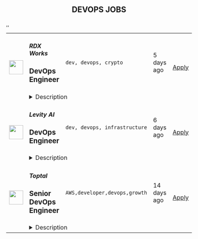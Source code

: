 <div align="center"><h2>DEVOPS JOBS</h2></div><table><tr>
                <td width="100" height="100" rowspan="2">
                    <img src="https://remoteOK.com/assets/img/jobs/8946a38b04999494ab3e16b3553d87211659524463.png" width="38px" height="auto">
                </td>
                <td width="300">
                    <h5>RDX Works</h5>
                    <h3>
					DevOps Engineer				</h3>
                </td>
                <td width="300">
                    <code>dev, devops, crypto</code>
                </td>
                <td width="200">
                <text>5 days ago</text>
                </td>
                <td width="100" rowspan="2">
                <a href="https://remoteOK.com/jobs/111895" align="right" target="_blank">Apply</a>
                </td>
            </tr>
            <tr>
                <td colspan="3">
                <details><summary>Description</summary>
                <h1 dir="ltr"><br /></h1><h1 dir="ltr">What is the job?Â </h1><p dir="ltr">Would you thrive in a place where you are integral for keeping the core of the business running smoothly? Liaising with internal and external stakeholders you will get to be at the forefront of integrating and maintaining services for the Radix Network.Â </p><p dir="ltr">As the DevOps Engineer you will be working closely with our specialist growth developer and the Head of Engineering to ensure that our external exchange partners are integrated smoothly and have any technical issues solved quickly.</p><p dir="ltr">You will have the opportunity to grow your technical knowledge but also become an expert on the Radix Network Gateway. We will also champion to push your professional development by taking advantage of our personal Â£2000 annual training &amp; development budget.</p><p dir="ltr">If you are an inquisitive person that loves to challenge yourself and learn quickly by solving problems, then you could be a great fit for the RDX Family.</p><h2 dir="ltr">What are we looking for?Â </h2><ul><li dir="ltr"><p dir="ltr">Youâll provide support for integration with exchanges during the integration phase and future upgrades.</p></li><li dir="ltr"><p dir="ltr">Youâll coordinate across different channels, both within RDX Works and exchanges to overcome technical challenges, manage/mitigate risks, and ensure the successful integration with the Radix network.</p></li><li dir="ltr"><p dir="ltr">Youâll become an expert on Radix Network Gateway and answer detailed questions from exchanges on functionality, and best practices/recommendations for integration.</p></li><li dir="ltr"><p dir="ltr">Youâll maintain and improve documentation for exchanges and internal use. Therefore, having experience collecting and documenting requirements in formats such as user stories &amp; use cases would be advantageous.</p></li><li dir="ltr"><p dir="ltr">You could be a great fit, if our company values resonate with you - Ask for help, Get shit done. Be excellent to each other. Take the initiative, Youâve got this. Do the right thing, not the easy thing. Strong opinions, loosely held.</p></li></ul><h2 dir="ltr">What do you need?<strong></strong></h2><ul><li dir="ltr"><p dir="ltr">Youâll be comfortable supporting &amp; working with external clients</p></li><li dir="ltr"><p dir="ltr">We use Docker, Docker-compose and a variety of cloud platforms (AWS/Azure), so weâd like to see demonstrable knowledge.</p></li><li dir="ltr"><p dir="ltr">You would need to be familiar with DevOps principles and practices.</p></li><li dir="ltr"><p dir="ltr">You must have scripting experience, we are happy with either Shell or Python.</p></li><li dir="ltr"><p dir="ltr">Being comfortable speaking &amp; presenting to technical and non-technical audiences.</p></li><li dir="ltr"><p dir="ltr">Being comfortable taking the initiative and enjoying solving problems by using your technical nouse.</p></li><li dir="ltr"><p dir="ltr">Technically we would like to see experience with Linux &amp; working in, deploying, and troubleshooting NodeJS/C# based solutions.</p></li></ul><h1 dir="ltr">Who are we?Â </h1><p dir="ltr">At RDX Works, we're a team of like-minded thinkers who have long been convinced that we're living in the earliest stages of a global financial revolution. This revolution is being fuelled by decentralized finance (or DeFi for short), which is enabling an assortment of pioneering developers and entrepreneurs to re-invent almost every financial product that is currently traded and invested in traditional markets, without requiring central authorities or siloed infrastructure. DeFi has captured a great deal of attention and investment in the crypto-aware niche, growing assets under management from $1 billion to over $200 billion in a few years. Impressive as its growth has been, its current market size isn't even a rounding error on the over $400 trillion held in traditional finance. We're focused on what it will take to go from billions to trillions.</p><p dir="ltr">RDX went back to first principles to come up with the right technical solutionâthe first layer-one protocol built specifically for mainstream DeFiâand we have already tested out at over 1 million transactions per second. We're keenly aware that the need for an infinitely scalable platform is only one prerequisite among many for mass adoption, and we're also blazing new ground in the areas of purpose-built developer tools, user experiences, and regulatory integration.</p><p dir="ltr">We have forged a path deep into the future of what distributed ledger technology is going to look like and we need you to come and be part of the team that is making that happen right now.</p><p dir="ltr">If this job sounds like it was made for you, then please apply directly via the link or if you donât have an up to date CV to apply with, contact paulina.baranowska@rdx.works for more information.</p><p dir="ltr">Check out our company benefits here - <a href="https://www.rdx.works/careers">RDX Works Benefits</a></p><p dir="ltr">Alternatively, if you feel like you donât match all of the requirements, we would love you to still apply anyway. We understand that confidence gaps and imposter syndrome can get in the way of meeting incredible candidates and we wouldnât want this to prevent us from meeting you; especially as we are big advocates of helping people learn &amp; grow. This is also another reason we do not advertise salaries, we want to keep it as even a playing field as possible!Â </p>
                </details>
                </td>
            </tr>,<tr>
                <td width="100" height="100" rowspan="2">
                    <img src="https://remoteOK.com/assets/img/jobs/e184d581d726195dfa821db4b8a3098c1659440694.jpg" width="38px" height="auto">
                </td>
                <td width="300">
                    <h5>Levity AI</h5>
                    <h3>
					DevOps Engineer				</h3>
                </td>
                <td width="300">
                    <code>dev, devops, infrastructure</code>
                </td>
                <td width="200">
                <text>6 days ago</text>
                </td>
                <td width="100" rowspan="2">
                <a href="https://remoteOK.com/jobs/111879" align="right" target="_blank">Apply</a>
                </td>
            </tr>
            <tr>
                <td colspan="3">
                <details><summary>Description</summary>
                <p><strong>About Levity ð§ââï¸</strong></p><p><br /></p><p>Levity is a well-funded, early-stage software startup on a mission: We give users the simplest AI development experience in the world and let them automate mindless, repetitive work that can currently only be performed by humans.</p><p><br /></p><p>We believe that AI offers tremendous benefits for all kinds of companies and that its use will become inevitable to succeed in global, competitive markets. With our platform, we allow innovators to build custom AI solutions, based on their company-specific data and use cases, without the need to write a single line of code. Our ambition is to build a best-in-class product to scale the Product-Led Growth SaaS company that Levity is.</p><p><br /></p><p><br /></p><p><strong>The role ð¯</strong></p><p><br /></p><p>We are looking for an experienced DevOps Engineer to help us grow the organization throughout our next phase of growth. You'll be taking over key responsibilities in our engineering team to bring our product development to the next level. We will work together on building critical infrastructure and implementing best practices throughout the development process. We're looking forward to working with someone who is highly motivated, comfortable in a fast-paced start-up environment and is happy to work with a remote team.</p><p><br /></p><p><br /></p><p><strong>Your challenge ð¥</strong></p><p><br /></p><ul><li>Implementing DevOps best practices across the company (CI/CD, automated testing, etc.)</li><li>Collaborating with the development team on improving workflows for productivity and security (building and maintaining new tools and processes)</li><li>Ensuring security and reliability of our production systems</li><li>Building and maintaining monitoring infrastructure</li><li>Work on any initiative you feel passionate about - especially if it moves the needle for our product and/or development efforts<br /></li></ul><p><br /></p><p><br /></p><p><strong>Sounds like you? ð</strong></p><p><br /></p><ul><li>You bring along about 2-3 years experience in a DevOps or a similar role</li><li>You have deep expertise with Terraform, CloudFormation or similar tools</li><li>You have the ability to work cross-functionally and closely collaborate with engineering teams</li><li>You have experience in deploying complex, cloud-native software and optimizing build processes</li><li>You have previous experience with scripting languages for dev tooling and automation (Bash, Python)</li><li>You have excellent communication skills and the willingness to share and teach</li><li>You have the ability to deal with the fast pace and ambiguity of a startup. Things change and sometimes you need to develop expertise as you go.<br /></li></ul><p><br /></p><p><br /></p><p><strong>Perks ð®</strong></p><p><br /></p><ul><li>Competitive salary + equity package</li><li>High-end equipment of your choice</li><li>Beautiful and central Berlin office</li><li>Paid offsites/workations twice a year</li><li>Ownership from day 1</li><li>Dynamic team and flat hierarchies</li></ul><p><br /></p><p><br /></p><p><strong>Why Levity? ð</strong></p><p><br /></p><p>We are a highly ambitious team, trying to put a dent in the universe.</p><p><br /></p><p>Since we are still a small team, the fate of the company rests on the shoulders of everyone â from Intern to CEO. People are able to work on projects that excite them the most and are able to wear lots of hats.</p><p><br /></p><p>Levity was founded in Berlin, but asÂ aÂ remote-first company, our team works together from all over the world. With that mindset, we're building an inclusive workplace that invites diverse perspectives, and values talent from diverse personal and professional backgrounds.</p><p>Sounds like a good fit?Â Join us on our mission to democratize AI powered workflow automation - we look forward to hearing from you!</p>
                </details>
                </td>
            </tr>,<tr>
                <td width="100" height="100" rowspan="2">
                    <img src="https://remotive.com/job/1255728/logo" width="38px" height="auto">
                </td>
                <td width="300">
                    <h5>Toptal</h5>
                    <h3>Senior DevOps Engineer</h3>
                </td>
                <td width="300">
                    <code>AWS,developer,devops,growth</code>
                </td>
                <td width="200">
                <text>14 days ago</text>
                </td>
                <td width="100" rowspan="2">
                <a href="https://remotive.com/remote-jobs/devops/senior-devops-engineer-1255728" align="right" target="_blank">Apply</a>
                </td>
            </tr>
            <tr>
                <td colspan="3">
                <details><summary>Description</summary>
                <p class="h2" dir="ltr" style="margin-top: 18pt; margin-bottom: 4pt; font-weight: 400; line-height: 1.38; color: rgb(83, 42, 33);"><span style="font-variant-numeric: normal; font-variant-east-asian: normal; vertical-align: baseline; white-space: pre-wrap; font-weight: 700; font-style: italic; color: rgb(0, 0, 0);">Design your full-time freelance career as a top freelance developer with Toptal.</span></p><p dir="ltr" style="margin-top: 12pt; margin-bottom: 12pt; line-height: 1.38;"><span style="font-variant-numeric: normal; font-variant-east-asian: normal; vertical-align: baseline; white-space: pre-wrap; color: rgb(0, 0, 0);">Freelance work is defining developer careers in exciting new ways. If you’re passionate about finding rapid career growth potential working with leading Fortune 500 brands and innovative Silicon Valley startups, Toptal could be a great fit for your next career shift. </span></p><p dir="ltr" style="margin-top: 12pt; margin-bottom: 12pt; line-height: 1.38;"><span style="font-variant-numeric: normal; font-variant-east-asian: normal; vertical-align: baseline; white-space: pre-wrap; color: rgb(0, 0, 0);">Toptal is an exclusive talent network made up of the world’s top 3% of developers, connecting the best and brightest freelancers with top organizations. Unlike a 9-to-5 job, you’ll choose your own schedule and work from anywhere. </span><span style="font-variant-numeric: normal; font-variant-east-asian: normal; vertical-align: baseline; white-space: pre-wrap; font-weight: 700; color: rgb(0, 0, 0);">Jobs come to you, so you won’t bid for projects against other developers in a race to the bottom.</span><span style="font-variant-numeric: normal; font-variant-east-asian: normal; vertical-align: baseline; white-space: pre-wrap; color: rgb(0, 0, 0);"> Plus, Toptal takes care of all the overhead, empowering you to focus on successful engagements while getting paid on time, at the rate you decide, every time. Our sophisticated screening process makes sure you are provided with top clients without additional overhead, as well as assistance in maximizing the potential of your full-time freelance career. Joining the Toptal network also gives you access to technical training programs, mentors, and coaching programs, so you can connect with a global community of experts like you to share peer-to-peer knowledge and expand your network globally. </span></p><p dir="ltr" style="margin-top: 12pt; margin-bottom: 12pt; line-height: 1.38;"><span style="font-variant-numeric: normal; font-variant-east-asian: normal; vertical-align: baseline; white-space: pre-wrap; color: rgb(0, 0, 0);">As a freelance developer, you can become a part of an ever-expanding community of experts in over 120 countries, working remotely on projects that meet your career ambitions. </span></p><p dir="ltr" style="margin-top: 12pt; margin-bottom: 12pt; line-height: 1.38;"><span style="font-variant-numeric: normal; font-variant-east-asian: normal; vertical-align: baseline; white-space: pre-wrap; color: rgb(0, 0, 0);">That’s why the world’s top 3% of developers choose Toptal. DevOps Engineers in our network share:</span></p><ul style="padding-inline-start: 48px;"><li dir="ltr" style="list-style-type: disc; font-variant-numeric: normal; font-variant-east-asian: normal; vertical-align: baseline; background-color: transparent; white-space: pre; color: rgb(0, 0, 0);"><p dir="ltr" style="margin-top: 0pt; margin-bottom: 0pt; line-height: 1.38;"><span style="font-variant-numeric: normal; font-variant-east-asian: normal; vertical-align: baseline; white-space: pre-wrap;">English language proficiency</span></p></li><li dir="ltr" style="list-style-type: disc; font-variant-numeric: normal; font-variant-east-asian: normal; vertical-align: baseline; background-color: transparent; white-space: pre; color: rgb(0, 0, 0);"><p dir="ltr" style="margin-top: 0pt; margin-bottom: 0pt; line-height: 1.38;"><span style="font-variant-numeric: normal; font-variant-east-asian: normal; vertical-align: baseline; white-space: pre-wrap; font-weight: 700;">3+ years</span><span style="font-variant-numeric: normal; font-variant-east-asian: normal; vertical-align: baseline; white-space: pre-wrap;"> of professional experience in software development</span></p></li><li dir="ltr" style="list-style-type: disc; font-variant-numeric: normal; font-variant-east-asian: normal; vertical-align: baseline; background-color: transparent; white-space: pre; color: rgb(0, 0, 0);"><p dir="ltr" style="margin-top: 0pt; margin-bottom: 0pt; line-height: 1.38;"><span style="font-variant-numeric: normal; font-variant-east-asian: normal; vertical-align: baseline; white-space: pre-wrap;">Solid experience with </span><span style="font-variant-numeric: normal; font-variant-east-asian: normal; vertical-align: baseline; white-space: pre-wrap; font-weight: 700;">AWS</span><span style="font-variant-numeric: normal; font-variant-east-asian: normal; vertical-align: baseline; white-space: pre-wrap;"> is a strong advantage</span></p></li><li dir="ltr" style="list-style-type: disc; font-variant-numeric: normal; font-variant-east-asian: normal; vertical-align: baseline; background-color: transparent; white-space: pre; color: rgb(0, 0, 0);"><p dir="ltr" style="margin-top: 0pt; margin-bottom: 0pt; line-height: 1.38;"><span style="font-variant-numeric: normal; font-variant-east-asian: normal; vertical-align: baseline; white-space: pre-wrap;">Project management skills</span></p></li><li dir="ltr" style="list-style-type: disc; font-variant-numeric: normal; font-variant-east-asian: normal; vertical-align: baseline; background-color: transparent; white-space: pre; color: rgb(0, 0, 0);"><p dir="ltr" style="margin-top: 0pt; margin-bottom: 0pt; line-height: 1.38;"><span style="font-variant-numeric: normal; font-variant-east-asian: normal; vertical-align: baseline; white-space: pre-wrap;">A keen attention to detail</span></p></li><li dir="ltr" style="list-style-type: disc; font-variant-numeric: normal; font-variant-east-asian: normal; vertical-align: baseline; background-color: transparent; white-space: pre; color: rgb(0, 0, 0);"><p dir="ltr" style="margin-top: 0pt; margin-bottom: 0pt; line-height: 1.38;"><span style="font-variant-numeric: normal; font-variant-east-asian: normal; vertical-align: baseline; white-space: pre-wrap;">Experience with system architecture or leading a software team is a strong advantage</span></p></li><li dir="ltr" style="list-style-type: disc; font-variant-numeric: normal; font-variant-east-asian: normal; vertical-align: baseline; background-color: transparent; white-space: pre; color: rgb(0, 0, 0);"><p dir="ltr" style="margin-top: 0pt; margin-bottom: 42pt; line-height: 1.38;"><span style="font-variant-numeric: normal; font-variant-east-asian: normal; vertical-align: baseline; white-space: pre-wrap; font-weight: 700;">Full-time availability</span><span style="font-variant-numeric: normal; font-variant-east-asian: normal; vertical-align: baseline; white-space: pre-wrap;"> is a strong advantage</span></p></li></ul><p dir="ltr" style="margin-top: 12pt; margin-bottom: 12pt; line-height: 1.38;"><span style="font-variant-numeric: normal; font-variant-east-asian: normal; vertical-align: baseline; white-space: pre-wrap; color: rgb(0, 0, 0);">Curious to know how much you could make? Check out our DevOps engineer rate calculator:</span><a href="https://topt.al/rRcmJn" rel="nofollow" style="text-decoration: none;"><span style="font-variant-numeric: normal; font-variant-east-asian: normal; vertical-align: baseline; white-space: pre-wrap; color: rgb(0, 0, 0);"> </span></a><a href="https://topt.al/rqcbMg" rel="nofollow">https://topt.al/rqcbMg</a></p><p dir="ltr" style="margin-top: 12pt; margin-bottom: 12pt; line-height: 1.38;"><span style="font-variant-numeric: normal; font-variant-east-asian: normal; vertical-align: baseline; white-space: pre-wrap; color: rgb(0, 0, 0);">If you’re interested in pursuing an engaging career working on full-time freelance jobs for exclusive clients, take the next step by clicking apply and filling out the short form:</span><a href="https://topt.al/VwcMQG" rel="nofollow" style="text-decoration: none;"><span style="font-variant-numeric: normal; font-variant-east-asian: normal; vertical-align: baseline; white-space: pre-wrap; color: rgb(0, 0, 0);"> </span></a><span style="font-variant-numeric: normal; font-variant-east-asian: normal; text-decoration-skip-ink: none; vertical-align: baseline; white-space: pre-wrap; color: rgb(17, 85, 204);"><a href="https://topt.al/Qkcv4y" rel="nofollow"><span style="font-weight: 600; color: rgb(0, 0, 0); letter-spacing: 0.75px;">https://topt.al/Qkcv4y</span></a></span></p>
<img src="https://remotive.com/job/track/1255728/blank.gif?source=public_api" alt=""/>
                </details>
                </td>
            </tr></table>